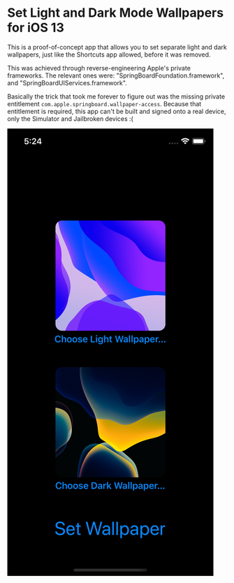 # Set Light and Dark Mode Wallpapers for iOS 13

This is a proof-of-concept app that allows you to set separate light and dark wallpapers, just like the Shortcuts app allowed, before it was removed.

This was achieved through reverse-engineering Apple's private frameworks. The relevant ones were: "SpringBoardFoundation.framework", and "SpringBoardUIServices.framework".

Basically the trick that took me forever to figure out was the missing private entitlement `com.apple.springboard.wallpaper-access`. Because that entitlement is required, this app can't be built and signed onto a real device, only the Simulator and Jailbroken devices :(

![App with light and dark wallpapers ready to be set](Set-Wallpaper-Screenshot.png)